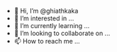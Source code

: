 - 👋 Hi, I’m @ghiathkaka
- 👀 I’m interested in ...
- 🌱 I’m currently learning ...
- 💞️ I’m looking to collaborate on ...
- 📫 How to reach me ...

<!---
ghiathkaka/ghiathkaka is a ✨ special ✨ repository because its `README.md` (this file) appears on your GitHub profile.
You can click the Preview link to take a look at your changes.
--->
